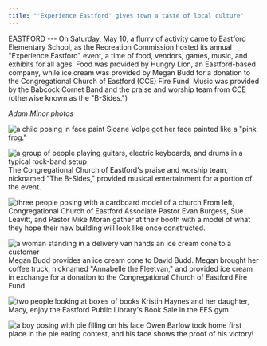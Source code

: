 ```yaml
---
title: "'Experience Eastford' gives town a taste of local culture"
---
```


EASTFORD --- On Saturday, May 10, a flurry of activity came to Eastford
Elementary School, as the Recreation Commission hosted its annual
"Experience Eastford" event, a time of food, vendors, games, music, and
exhibits for all ages. Food was provided by Hungry Lion, an
Eastford-based company, while ice cream was provided by Megan Budd for a
donation to the Congregational Church of Eastford (CCE) Fire Fund. Music
was provided by the Babcock Cornet Band and the praise and worship team
from CCE (otherwise known as the "B-Sides.")

*Adam Minor photos*

![a child posing in face paint](/assets/images/33-6-experience-eastford-2.jpg)
Sloane Volpe got her face painted like a "pink frog."

![a group of people playing guitars, electric keyboards, and drums in a typical rock-band setup](/assets/images/33-6-experience-eastford-3.jpg)
The Congregational Church of Eastford's praise and worship team,
nicknamed "The B-Sides," provided musical entertainment for a portion of
the event.

![three people posing with a cardboard model of a church](/assets/images/33-6-experience-eastford-4.jpg)
From left, Congregational Church of Eastford Associate Pastor Evan
Burgess, Sue Leavitt, and Pastor Mike Moran gather at their booth with a
model of what they hope their new building will look like once
constructed.

![a woman standing in a delivery van hands an ice cream cone to a customer](/assets/images/33-6-experience-eastford-5.jpg)
Megan Budd provides an ice cream cone to David Budd. Megan brought her
coffee truck, nicknamed "Annabelle the Fleetvan," and provided ice cream
in exchange for a donation to the Congregational Church of Eastford Fire
Fund.

![two people looking at boxes of books](/assets/images/33-6-experience-eastford-9.jpg)
Kristin Haynes and her daughter, Macy, enjoy the Eastford Public
Library's Book Sale in the EES gym.

![a boy posing with pie filling on his face](/assets/images/33-6-experience-eastford-12.jpg)
Owen Barlow took home first place in the pie eating contest, and his
face shows the proof of his victory!



<!-- I'm not sure where these images went

14\.

The Babcock Cornet Band provided musical entertainment for a portion of
the event.

15\.

Linnea Barlow and Abigail Budd peruse the many offerings of the Eastford
Public Library's Book Sale.

17\.

Addie Labonte is all smiles after winning one of several raffle baskets-->
